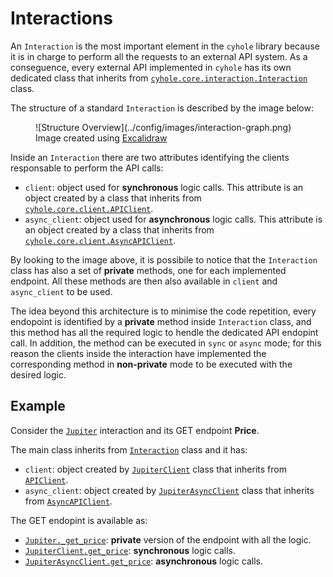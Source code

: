 # Interactions

An `Interaction` is the most important element in the `cyhole` library because it is in charge to perform all the requests to an external API system. 
As a conseguence, every external API implemented in `cyhole` has its own dedicated class that inherits from [`cyhole.core.interaction.Interaction`](../development/core/interaction.md#cyhole.core.interaction.Interaction) class. 

The structure of a standard `Interaction` is described by the image below:

<figure markdown="span">
  ![Structure Overview](../config/images/interaction-graph.png)
  <figcaption>Image created using <a href="https://excalidraw.com/">Excalidraw</a></figcaption>
</figure>

Inside an `Interaction` there are two attributes identifying the clients responsable to perform the API calls:

- `client`: object used for **synchronous** logic calls. This attribute is an object created by a class that inherits from [`cyhole.core.client.APIClient`](../development/core/client.md#cyhole.core.client.APIClient).
- `async_client`: object used for **asynchronous** logic calls. This attribute is an object created by a class that inherits from [`cyhole.core.client.AsyncAPIClient`](../development/core/client.md#cyhole.core.client.AsyncAPIClient).

By looking to the image above, it is possibile to notice that the `Interaction` class has also a set of **private** methods, one for each implemented endpoint. All these methods are then also available in `client` and `async_client` to be used.

The idea beyond this architecture is to minimise the code repetition, every endopoint is identified by a **private** method inside `Interaction` class, and this method has all the required logic to hendle the dedicated API endopint call. In addition, the method can be executed in `sync` or `async` mode; for this reason the clients inside the interaction have implemented the corresponding method in **non-private** mode to be executed with the desired logic.

## Example

Consider the [`Jupiter`](jupiter/interaction.md#cyhole.jupiter.Jupiter) interaction and its GET endpoint **Price**.

The main class inherits from [`Interaction`](../development/core/interaction.md#cyhole.core.interaction.Interaction) class and it has:

- `client`: object created by [`JupiterClient`](jupiter/client.md#cyhole.jupiter.client.JupiterClient) class that inherits from [`APIClient`](../development/core/client.md#cyhole.core.client.APIClient).
- `async_client`: object created by [`JupiterAsyncClient`](jupiter/client.md#cyhole.jupiter.client.JupiterAsyncClient) class that inherits from [`AsyncAPIClient`](../development/core/client.md#cyhole.core.client.AsyncAPIClient).

The GET endopint is available as:

- [`Jupiter._get_price`](jupiter/interaction.md#cyhole.jupiter.Jupiter._get_price): **private** version of the endpoint with all the logic.
- [`JupiterClient.get_price`](jupiter/client.md#cyhole.jupiter.client.JupiterClient.get_price): **synchronous** logic calls.
- [`JupiterAsyncClient.get_price`](jupiter/client.md#cyhole.jupiter.client.JupiterAsyncClient.get_price): **asynchronous** logic calls.